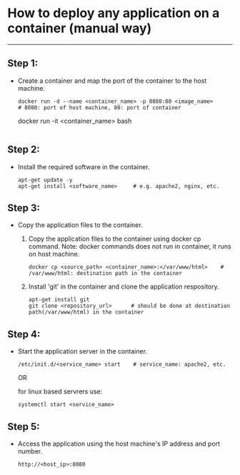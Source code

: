 # How to deploy any application on a container (manual way)
-----------------------------------------------------------

## Step 1:

- Create a container and map the port of the container to the host machine.

    ```
    docker run -d --name <container_name> -p 8080:80 <image_name>       # 8080: port of host machine, 80: port of container
    ```
    docker run -it <container_name> bash
    ```

## Step 2:

- Install the required software in the container.

    ```
    apt-get update -y
    apt-get install <software_name>     # e.g. apache2, nginx, etc.
    ```

## Step 3:

- Copy the application files to the container.

    1. Copy the application files to the container using docker cp command. Note: docker commands does not run in container, it runs on host machine.

        ```
        docker cp <source_path> <container_name>:</var/www/html>    # /var/www/html: destination path in the container
        ```

    2. Install 'git' in the container and clone the application respository.
    
        ```
        apt-get install git
        git clone <repository_url>      # should be done at destination path(/var/www/html) in the container
        ```

## Step 4:

- Start the application server in the container.

    ```
    /etc/init.d/<service_name> start    # service_name: apache2, etc.
    ```
    OR

    for linux based servrers use:

    ```
    systemctl start <service_name> 
    ```

## Step 5:

- Access the application using the host machine's IP address and port number.

    ```
    http://<host_ip>:8080
    ```